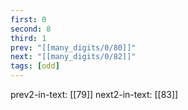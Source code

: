 ```yaml
---
first: 0
second: 8
third: 1
prev: "[[many_digits/0/80]]"
next: "[[many_digits/0/82]]"
tags: [odd]
---
```

prev2-in-text: [[79]]
next2-in-text: [[83]]
